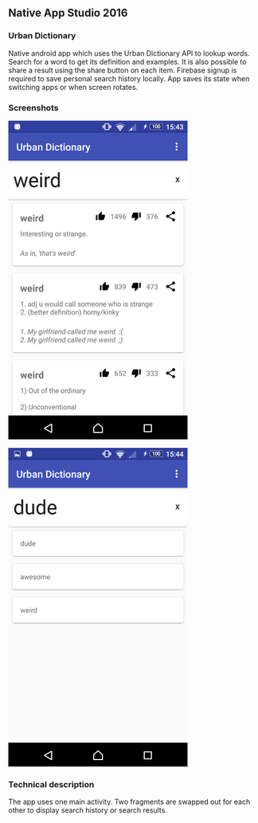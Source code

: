 ## Native App Studio 2016

### Urban Dictionary
Native android app which uses the Urban Dictionary API to lookup words. Search for a word to get
its definition and examples. It is also possible to share a result using the share button on each
item. Firebase signup is required to save personal search history locally. App saves its state when
switching apps or when screen rotates.

### Screenshots
![1](/screenshots/search_result.png?raw=true "screen_result")

![1](/screenshots/search_history.png?raw=true "screen_history")

### Technical description
The app uses one main activity. Two fragments are swapped out for each other to display search
history or search results.